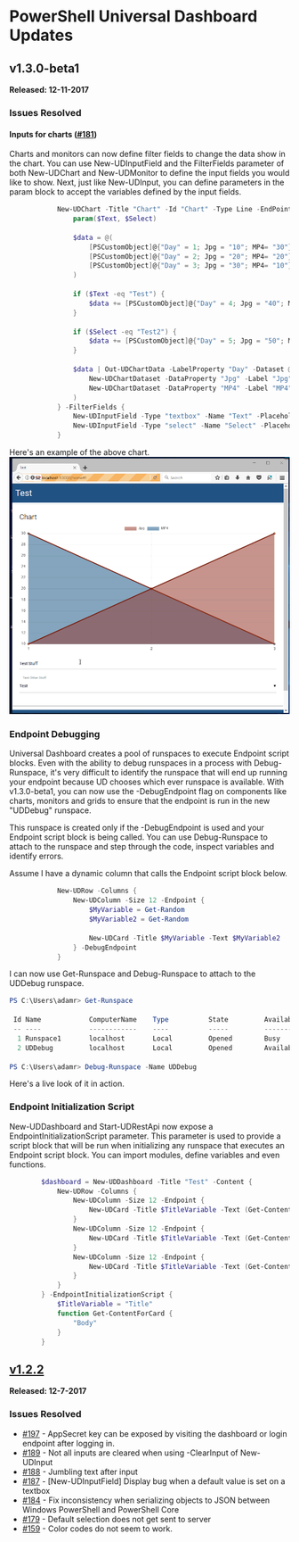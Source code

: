# PowerShell Universal Dashboard Updates

## v1.3.0-beta1

**Released: 12-11-2017**

### Issues Resolved

#### Inputs for charts \([\#181](https://github.com/adamdriscoll/poshprotools/issues/181)\)

Charts and monitors can now define filter fields to change the data show in the chart. You can use New-UDInputField and the FilterFields parameter of both New-UDChart and New-UDMonitor to define the input fields you would like to show. Next, just like New-UDInput, you can define parameters in the param block to accept the variables defined by the input fields. 

```powershell
            New-UDChart -Title "Chart" -Id "Chart" -Type Line -EndPoint {
                param($Text, $Select) 

                $data = @(
                    [PSCustomObject]@{"Day" = 1; Jpg = "10"; MP4= "30"}
                    [PSCustomObject]@{"Day" = 2; Jpg = "20"; MP4= "20"}
                    [PSCustomObject]@{"Day" = 3; Jpg = "30"; MP4= "10"}
                )

                if ($Text -eq "Test") {
                    $data += [PSCustomObject]@{"Day" = 4; Jpg = "40"; MP4= "0"}
                }

                if ($Select -eq "Test2") {
                    $data += [PSCustomObject]@{"Day" = 5; Jpg = "50"; MP4= "100"}
                }

                $data | Out-UDChartData -LabelProperty "Day" -Dataset @(
                    New-UDChartDataset -DataProperty "Jpg" -Label "Jpg" -BackgroundColor "#80962F23" -HoverBackgroundColor "#80962F23"
                    New-UDChartDataset -DataProperty "MP4" -Label "MP4" -BackgroundColor "#8014558C" -HoverBackgroundColor "#8014558C"
                ) 
            } -FilterFields {
                New-UDInputField -Type "textbox" -Name "Text" -Placeholder 'Test Stuff'
                New-UDInputField -Type "select" -Name "Select" -Placeholder 'Test Other Stuff' -Values @("Test", "Test2", "Test3")
            }
```

Here's an example of the above chart. ![](/assets/capture-1.gif)

### Endpoint Debugging

Universal Dashboard creates a pool of runspaces to execute Endpoint script blocks. Even with the ability to debug runspaces in a process with Debug-Runspace, it's very difficult to identify the runspace that will end up running your endpoint because UD chooses which ever runspace is available. With v1.3.0-beta1, you can now use the -DebugEndpoint flag on components like charts, monitors and grids to ensure that the endpoint is run in the new "UDDebug" runspace.

This runspace is created only if the -DebugEndpoint is used and your Endpoint script block is being called. You can use Debug-Runspace to attach to the runspace and step through the code, inspect variables and identify errors. 

Assume I have a dynamic column that calls the Endpoint script block below.

```powershell
            New-UDRow -Columns {
                New-UDColumn -Size 12 -Endpoint {
                    $MyVariable = Get-Random
                    $MyVariable2 = Get-Random

                    New-UDCard -Title $MyVariable -Text $MyVariable2
                } -DebugEndpoint
            }
```

I can now use Get-Runspace and Debug-Runspace to attach to the UDDebug runspace.

```powershell
PS C:\Users\adamr> Get-Runspace

 Id Name            ComputerName    Type          State         Availability
 -- ----            ------------    ----          -----         ------------
  1 Runspace1       localhost       Local         Opened        Busy
  2 UDDebug         localhost       Local         Opened        Available

PS C:\Users\adamr> Debug-Runspace -Name UDDebug
```

Here's a live look of it in action.

### Endpoint Initialization Script

New-UDDashboard and Start-UDRestApi now expose a EndpointInitializationScript parameter. This parameter is used to provide a script block that will be run when initializing any runspace that executes an Endpoint script block. You can import modules, define variables and even functions. 

```powershell
        $dashboard = New-UDDashboard -Title "Test" -Content {
            New-UDRow -Columns {
                New-UDColumn -Size 12 -Endpoint {
                    New-UDCard -Title $TitleVariable -Text (Get-ContentForCard) -Id "Card" 
                }
                New-UDColumn -Size 12 -Endpoint {
                    New-UDCard -Title $TitleVariable -Text (Get-ContentForCard) -Id "Card2" 
                }
                New-UDColumn -Size 12 -Endpoint {
                    New-UDCard -Title $TitleVariable -Text (Get-ContentForCard) -Id "Card3" 
                }
            }
        } -EndpointInitializationScript {
            $TitleVariable = "Title"
            function Get-ContentForCard {
                "Body"
            }
        }
```

## [v1.2.2 ](https://www.powershellgallery.com/packages/UniversalDashboard/1.2.2)

**Released: 12-7-2017**

### Issues Resolved

* [\#197](https://github.com/adamdriscoll/poshprotools/issues/197) - AppSecret key can be exposed by visiting the dashboard or login endpoint after logging in.
* [\#189](https://github.com/adamdriscoll/poshprotools/issues/189) - Not all inputs are cleared when using -ClearInput of New-UDInput
* [\#188](https://github.com/adamdriscoll/poshprotools/issues/188) - Jumbling text after input
* [\#187](https://github.com/adamdriscoll/poshprotools/issues/187) - \[New-UDInputField\] Display bug when a default value is set on a textbox
* [\#184](https://github.com/adamdriscoll/poshprotools/issues/184) - Fix inconsistency when serializing objects to JSON between Windows PowerShell and PowerShell Core
* [\#179](https://github.com/adamdriscoll/poshprotools/issues/179) - Default selection does not get sent to server
* [\#159](https://github.com/adamdriscoll/poshprotools/issues/159) - Color codes do not seem to work.




